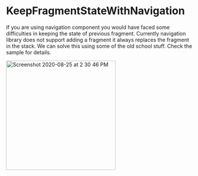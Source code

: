 # KeepFragmentStateWithNavigation
If you are using navigation component you would have faced some difficulties in keeping the state of previous fragment.
Currently navigation library does not support adding a fragment it always replaces the fragment in the stack.
We can solve this using some of the old school stuff. 
Check the sample for details.


<img width="296" alt="Screenshot 2020-08-25 at 2 30 46 PM" src="https://user-images.githubusercontent.com/43371182/91154811-97f91380-e6df-11ea-93db-222054ddd1c8.png">
